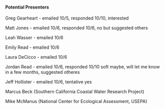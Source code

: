 #### Potential Presenters

Greg Gearheart - emailed 10/5, responded 10/10, interested

Matt Jones - emailed 10/6, responded 10/6, no but suggested others

Leah Wasser - emailed 10/6

Emily Read - emailed 10/6

Laura DeCicco - emailed 10/6

Jordan Read - emailed 10/6, responded 10/10 soft maybe, will let me know in a few months, suggested otheres

Jeff Hollister - emailed 10/6, tentative yes

Marcus Beck (Southern California Coastal Water Research Project)

Mike McManus (National Center for Ecological Assessment, USEPA)

